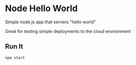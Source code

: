 # Node Hello World

Simple node.js app that servers "hello world"

Great for testing simple deployments to the cloud environment

## Run It

`npm start`
